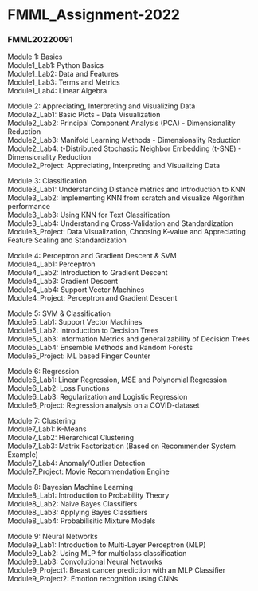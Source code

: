 # FMML_Assignment-2022

### FMML20220091

Module 1: Basics  
Module1_Lab1: Python Basics  
Module1_Lab2: Data and Features  
Module1_Lab3: Terms and Metrics  
Module1_Lab4: Linear Algebra  

Module 2: Appreciating, Interpreting and Visualizing Data  
Module2_Lab1: Basic Plots - Data Visualization  
Module2_Lab2: Principal Component Analysis (PCA) - Dimensionality Reduction  
Module2_Lab3: Manifold Learning Methods - Dimensionality Reduction  
Module2_Lab4: t-Distributed Stochastic Neighbor Embedding (t-SNE) - Dimensionality Reduction  
Module2_Project: Appreciating, Interpreting and Visualizing Data  

Module 3: Classification  
Module3_Lab1: Understanding Distance metrics and Introduction to KNN  
Module3_Lab2: Implementing KNN from scratch and visualize Algorithm performance  
Module3_Lab3: Using KNN for Text Classification  
Module3_Lab4: Understanding Cross-Validation and Standardization  
Module3_Project: Data Visualization, Choosing K-value and Appreciating Feature Scaling and Standardization  

Module 4: Perceptron and Gradient Descent & SVM  
Module4_Lab1: Perceptron  
Module4_Lab2: Introduction to Gradient Descent  
Module4_Lab3: Gradient Descent  
Module4_Lab4: Support Vector Machines  
Module4_Project: Perceptron and Gradient Descent  

Module 5: SVM & Classification  
Module5_Lab1: Support Vector Machines  
Module5_Lab2: Introduction to Decision Trees  
Module5_Lab3: Information Metrics and generalizability of Decision Trees  
Module5_Lab4: Ensemble Methods and Random Forests  
Module5_Project: ML based Finger Counter  

Module 6: Regression  
Module6_Lab1: Linear Regression, MSE and Polynomial Regression  
Module6_Lab2: Loss Functions  
Module6_Lab3: Regularization and Logistic Regression  
Module6_Project: Regression analysis on a COVID-dataset  

Module 7: Clustering  
Module7_Lab1: K-Means  
Module7_Lab2: Hierarchical Clustering  
Module7_Lab3: Matrix Factorization (Based on Recommender System Example)  
Module7_Lab4: Anomaly/Outlier Detection  
Module7_Project: Movie Recommendation Engine  

Module 8: Bayesian Machine Learning  
Module8_Lab1: Introduction to Probability Theory  
Module8_Lab2: Naive Bayes Classifiers  
Module8_Lab3: Applying Bayes Classifiers  
Module8_Lab4: Probabilisitic Mixture Models  

Module 9: Neural Networks  
Module9_Lab1: Introduction to Multi-Layer Perceptron (MLP)  
Module9_Lab2: Using MLP for multiclass classification  
Module9_Lab3: Convolutional Neural Networks  
Module9_Project1: Breast cancer prediction with an MLP Classifier  
Module9_Project2: Emotion recognition using CNNs  
